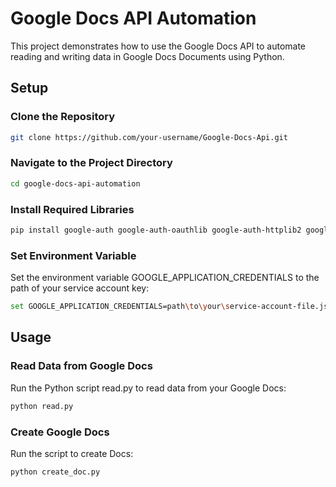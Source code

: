 # Google Docs API Automation

This project demonstrates how to use the Google Docs API to automate reading and writing data in Google Docs Documents using Python.

## Setup

### Clone the Repository

```bash
git clone https://github.com/your-username/Google-Docs-Api.git
```

### Navigate to the Project Directory

```bash
cd google-docs-api-automation
```

### Install Required Libraries

```bash
pip install google-auth google-auth-oauthlib google-auth-httplib2 google-api-python-client
```

### Set Environment Variable
Set the environment variable GOOGLE_APPLICATION_CREDENTIALS to the path of your service account key:

```bash
set GOOGLE_APPLICATION_CREDENTIALS=path\to\your\service-account-file.json
```

## Usage

### Read Data from Google Docs
Run the Python script read.py to read data from your Google Docs:

```bash
python read.py
```

### Create Google Docs
Run the script to create Docs:

```bash
python create_doc.py
```
